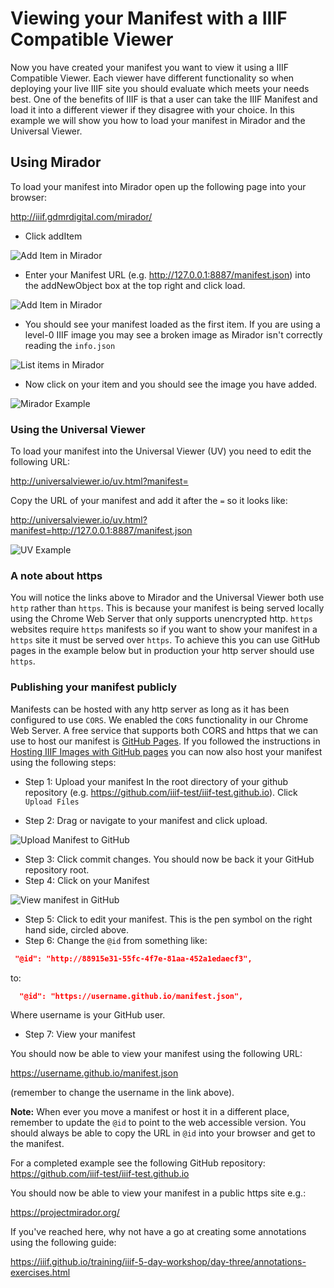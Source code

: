 # Viewing your Manifest with a IIIF Compatible Viewer

Now you have created your manifest you want to view it using a IIIF Compatible Viewer. Each viewer have different functionality so when deploying your live IIIF site you should evaluate which meets your needs best. One of the benefits of IIIF is that a user can take the IIIF Manifest and load it into a different viewer if they disagree with your choice. In this example we will show you how to load your manifest in Mirador and the Universal Viewer.

## Using Mirador

To load your manifest into Mirador open up the following page into your browser:

http://iiif.gdmrdigital.com/mirador/

 * Click addItem

 ![Add Item in Mirador](addItem.png)

 * Enter your Manifest URL (e.g. http://127.0.0.1:8887/manifest.json) into the addNewObject box at the top right and click load.

 ![Add Item in Mirador](AddItemBox.png)

 * You should see your manifest loaded as the first item. If you are using a level-0 IIIF image you may see a broken image as Mirador isn't correctly reading the `info.json`

 ![List items in Mirador](list_items.png)

 * Now click on your item and you should see the image you have added.

 ![Mirador Example](mirador.png)

### Using the Universal Viewer

To load your manifest into the Universal Viewer (UV) you need to edit the following URL:

http://universalviewer.io/uv.html?manifest=

Copy the URL of your manifest and add it after the `=` so it looks like:

http://universalviewer.io/uv.html?manifest=http://127.0.0.1:8887/manifest.json

 ![UV Example](uv.png)


### A note about https

You will notice the links above to Mirador and the Universal Viewer both use `http` rather than `https`. This is because your manifest is being served locally using the Chrome Web Server that only supports unencrypted http. `https` websites require `https` manifests so if you want to show your manifest in a `https` site it must be served over `https`. To achieve this you can use GitHub pages in the example below but in production your http server should use `https`. 

### Publishing your manifest publicly 

Manifests can be hosted with any http server as long as it has been configured to use `CORS`. We enabled the `CORS` functionality in our Chrome Web Server. A free service that supports both CORS and https that we can use to host our manifest is [GitHub Pages](https://pages.github.com/). If you followed the instructions in [Hosting IIIF Images with GitHub pages](../image-api/level0-github-hosting.md) you can now also host your manifest using the following steps:

 * Step 1: Upload your manifest
 In the root directory of your github repository (e.g. https://github.com/iiif-test/iiif-test.github.io). Click `Upload Files`

 * Step 2: Drag or navigate to your manifest and click upload. 

 ![Upload Manifest to GitHub](upload_manifest_github.png)

 * Step 3: Click commit changes. You should now be back it your GitHub repository root. 
 * Step 4: Click on your Manifest

 ![View manifest in GitHub](edit_manifest-github.png)

 * Step 5: Click to edit your manifest. This is the pen symbol on the right hand side, circled above. 
 * Step 6: Change the `@id` from something like:

```json
 "@id": "http://88915e31-55fc-4f7e-81aa-452a1edaecf3",
```

to:

```json
  "@id": "https://username.github.io/manifest.json",
```

Where username is your GitHub user. 

 * Step 7: View your manifest

You should now be able to view your manifest using the following URL:

https://username.github.io/manifest.json

(remember to change the username in the link above).

**Note:** When ever you move a manifest or host it in a different place, remember to update the `@id` to point to the web accessible version. You should always be able to copy the URL in `@id` into your browser and get to the manifest. 

For a completed example see the following GitHub repository: https://github.com/iiif-test/iiif-test.github.io

You should now be able to view your manifest in a public https site e.g.:

https://projectmirador.org/

If you've reached here, why not have a go at creating some annotations using the following guide:

https://iiif.github.io/training/iiif-5-day-workshop/day-three/annotations-exercises.html
